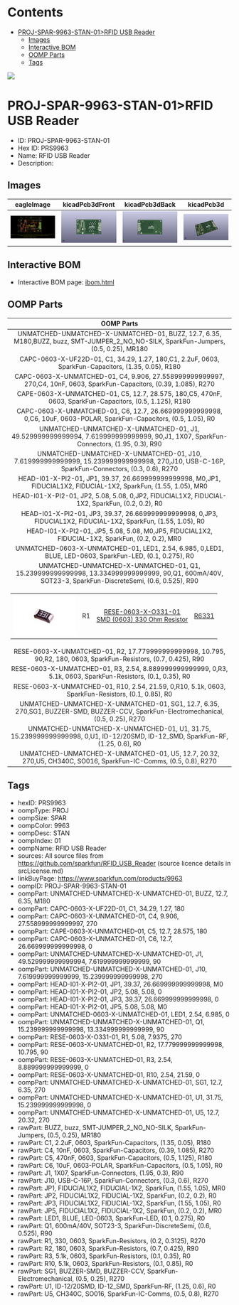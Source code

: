 



Contents
========

* [PROJ-SPAR-9963-STAN-01>RFID USB Reader](#proj-spar-9963-stan-01rfid-usb-reader)
	* [Images](#images)
	* [Interactive BOM](#interactive-bom)
	* [OOMP Parts](#oomp-parts)
	* [Tags](#tags)
  
![][im]
# PROJ-SPAR-9963-STAN-01>RFID USB Reader

- ID: PROJ-SPAR-9963-STAN-01
- Hex ID: PRS9963
- Name: RFID USB Reader
- Description: 

## Images
  
  

|eagleImage|kicadPcb3dFront|kicadPcb3dBack|kicadPcb3d|
| :---: | :---: | :---: | :---: |
|[![eagleImage](eagleImage_140.png)](eagleImage_600.png)|[![kicadPcb3dFront](kicadPcb3dFront_140.png)](kicadPcb3dFront_600.png)|[![kicadPcb3dBack](kicadPcb3dBack_140.png)](kicadPcb3dBack_600.png)|[![kicadPcb3d](kicadPcb3d_140.png)](kicadPcb3d_600.png)|

## Interactive BOM

- Interactive BOM page: [ibom.html](kicad/bom/ibom.html)

## OOMP Parts
  

|OOMP Parts|
| :---: |
|UNMATCHED-UNMATCHED-X-UNMATCHED-01, BUZZ, 12.7, 6.35, M180,BUZZ, buzz, SMT-JUMPER_2_NO_NO-SILK, SparkFun-Jumpers, (0.5, 0.25), MR180|
|CAPC-0603-X-UF22D-01, C1, 34.29, 1.27, 180,C1, 2.2uF, 0603, SparkFun-Capacitors, (1.35, 0.05), R180|
|CAPC-0603-X-UNMATCHED-01, C4, 9.906, 27.558999999999997, 270,C4, 10nF, 0603, SparkFun-Capacitors, (0.39, 1.085), R270|
|CAPE-0603-X-UNMATCHED-01, C5, 12.7, 28.575, 180,C5, 470nF, 0603, SparkFun-Capacitors, (0.5, 1.125), R180|
|CAPC-0603-X-UNMATCHED-01, C6, 12.7, 26.669999999999998, 0,C6, 10uF, 0603-POLAR, SparkFun-Capacitors, (0.5, 1.05), R0|
|UNMATCHED-UNMATCHED-X-UNMATCHED-01, J1, 49.529999999999994, 7.619999999999999, 90,J1, 1X07, SparkFun-Connectors, (1.95, 0.3), R90|
|UNMATCHED-UNMATCHED-X-UNMATCHED-01, J10, 7.619999999999999, 15.239999999999998, 270,J10, USB-C-16P, SparkFun-Connectors, (0.3, 0.6), R270|
|HEAD-I01-X-PI2-01, JP1, 39.37, 26.669999999999998, M0,JP1, FIDUCIAL1X2, FIDUCIAL-1X2, SparkFun, (1.55, 1.05), MR0|
|HEAD-I01-X-PI2-01, JP2, 5.08, 5.08, 0,JP2, FIDUCIAL1X2, FIDUCIAL-1X2, SparkFun, (0.2, 0.2), R0|
|HEAD-I01-X-PI2-01, JP3, 39.37, 26.669999999999998, 0,JP3, FIDUCIAL1X2, FIDUCIAL-1X2, SparkFun, (1.55, 1.05), R0|
|HEAD-I01-X-PI2-01, JP5, 5.08, 5.08, M0,JP5, FIDUCIAL1X2, FIDUCIAL-1X2, SparkFun, (0.2, 0.2), MR0|
|UNMATCHED-0603-X-UNMATCHED-01, LED1, 2.54, 6.985, 0,LED1, BLUE, LED-0603, SparkFun-LED, (0.1, 0.275), R0|
|UNMATCHED-UNMATCHED-X-UNMATCHED-01, Q1, 15.239999999999998, 13.334999999999999, 90,Q1, 600mA/40V, SOT23-3, SparkFun-DiscreteSemi, (0.6, 0.525), R90|
|<table><tr><td>![RESE-0603-X-O331-01](https://raw.githubusercontent.com/oomlout/oomlout_OOMP_parts/main/RESE-0603-X-O331-01/image_140.jpg)</td><td> R1</td><td>[RESE-0603-X-O331-01<br>SMD (0603) 330 Ohm Resistor](https://github.com/oomlout/oomlout_OOMP_parts/tree/main/RESE-0603-X-O331-01/)</td><td>[R6331](https://github.com/oomlout/oomlout_OOMP_parts/tree/main/RESE-0603-X-O331-01/)</td></tr></table>|
|RESE-0603-X-UNMATCHED-01, R2, 17.779999999999998, 10.795, 90,R2, 180, 0603, SparkFun-Resistors, (0.7, 0.425), R90|
|RESE-0603-X-UNMATCHED-01, R3, 2.54, 8.889999999999999, 0,R3, 5.1k, 0603, SparkFun-Resistors, (0.1, 0.35), R0|
|RESE-0603-X-UNMATCHED-01, R10, 2.54, 21.59, 0,R10, 5.1k, 0603, SparkFun-Resistors, (0.1, 0.85), R0|
|UNMATCHED-UNMATCHED-X-UNMATCHED-01, SG1, 12.7, 6.35, 270,SG1, BUZZER-SMD, BUZZER-CCV, SparkFun-Electromechanical, (0.5, 0.25), R270|
|UNMATCHED-UNMATCHED-X-UNMATCHED-01, U1, 31.75, 15.239999999999998, 0,U1, ID-12/20SMD, ID-12_SMD, SparkFun-RF, (1.25, 0.6), R0|
|UNMATCHED-UNMATCHED-X-UNMATCHED-01, U5, 12.7, 20.32, 270,U5, CH340C, SO016, SparkFun-IC-Comms, (0.5, 0.8), R270|

## Tags

- hexID: PRS9963
- oompType: PROJ
- oompSize: SPAR
- oompColor: 9963
- oompDesc: STAN
- oompIndex: 01
- oompName: RFID USB Reader
- sources: All source files from https://github.com/sparkfun/RFID_USB_Reader (source licence details in srcLicense.md)
- linkBuyPage: https://www.sparkfun.com/products/9963
- oompID: PROJ-SPAR-9963-STAN-01
- oompPart: UNMATCHED-UNMATCHED-X-UNMATCHED-01, BUZZ, 12.7, 6.35, M180
- oompPart: CAPC-0603-X-UF22D-01, C1, 34.29, 1.27, 180
- oompPart: CAPC-0603-X-UNMATCHED-01, C4, 9.906, 27.558999999999997, 270
- oompPart: CAPE-0603-X-UNMATCHED-01, C5, 12.7, 28.575, 180
- oompPart: CAPC-0603-X-UNMATCHED-01, C6, 12.7, 26.669999999999998, 0
- oompPart: UNMATCHED-UNMATCHED-X-UNMATCHED-01, J1, 49.529999999999994, 7.619999999999999, 90
- oompPart: UNMATCHED-UNMATCHED-X-UNMATCHED-01, J10, 7.619999999999999, 15.239999999999998, 270
- oompPart: HEAD-I01-X-PI2-01, JP1, 39.37, 26.669999999999998, M0
- oompPart: HEAD-I01-X-PI2-01, JP2, 5.08, 5.08, 0
- oompPart: HEAD-I01-X-PI2-01, JP3, 39.37, 26.669999999999998, 0
- oompPart: HEAD-I01-X-PI2-01, JP5, 5.08, 5.08, M0
- oompPart: UNMATCHED-0603-X-UNMATCHED-01, LED1, 2.54, 6.985, 0
- oompPart: UNMATCHED-UNMATCHED-X-UNMATCHED-01, Q1, 15.239999999999998, 13.334999999999999, 90
- oompPart: RESE-0603-X-O331-01, R1, 5.08, 7.9375, 270
- oompPart: RESE-0603-X-UNMATCHED-01, R2, 17.779999999999998, 10.795, 90
- oompPart: RESE-0603-X-UNMATCHED-01, R3, 2.54, 8.889999999999999, 0
- oompPart: RESE-0603-X-UNMATCHED-01, R10, 2.54, 21.59, 0
- oompPart: UNMATCHED-UNMATCHED-X-UNMATCHED-01, SG1, 12.7, 6.35, 270
- oompPart: UNMATCHED-UNMATCHED-X-UNMATCHED-01, U1, 31.75, 15.239999999999998, 0
- oompPart: UNMATCHED-UNMATCHED-X-UNMATCHED-01, U5, 12.7, 20.32, 270
- rawPart: BUZZ, buzz, SMT-JUMPER_2_NO_NO-SILK, SparkFun-Jumpers, (0.5, 0.25), MR180
- rawPart: C1, 2.2uF, 0603, SparkFun-Capacitors, (1.35, 0.05), R180
- rawPart: C4, 10nF, 0603, SparkFun-Capacitors, (0.39, 1.085), R270
- rawPart: C5, 470nF, 0603, SparkFun-Capacitors, (0.5, 1.125), R180
- rawPart: C6, 10uF, 0603-POLAR, SparkFun-Capacitors, (0.5, 1.05), R0
- rawPart: J1, 1X07, SparkFun-Connectors, (1.95, 0.3), R90
- rawPart: J10, USB-C-16P, SparkFun-Connectors, (0.3, 0.6), R270
- rawPart: JP1, FIDUCIAL1X2, FIDUCIAL-1X2, SparkFun, (1.55, 1.05), MR0
- rawPart: JP2, FIDUCIAL1X2, FIDUCIAL-1X2, SparkFun, (0.2, 0.2), R0
- rawPart: JP3, FIDUCIAL1X2, FIDUCIAL-1X2, SparkFun, (1.55, 1.05), R0
- rawPart: JP5, FIDUCIAL1X2, FIDUCIAL-1X2, SparkFun, (0.2, 0.2), MR0
- rawPart: LED1, BLUE, LED-0603, SparkFun-LED, (0.1, 0.275), R0
- rawPart: Q1, 600mA/40V, SOT23-3, SparkFun-DiscreteSemi, (0.6, 0.525), R90
- rawPart: R1, 330, 0603, SparkFun-Resistors, (0.2, 0.3125), R270
- rawPart: R2, 180, 0603, SparkFun-Resistors, (0.7, 0.425), R90
- rawPart: R3, 5.1k, 0603, SparkFun-Resistors, (0.1, 0.35), R0
- rawPart: R10, 5.1k, 0603, SparkFun-Resistors, (0.1, 0.85), R0
- rawPart: SG1, BUZZER-SMD, BUZZER-CCV, SparkFun-Electromechanical, (0.5, 0.25), R270
- rawPart: U1, ID-12/20SMD, ID-12_SMD, SparkFun-RF, (1.25, 0.6), R0
- rawPart: U5, CH340C, SO016, SparkFun-IC-Comms, (0.5, 0.8), R270



[im]: kicadPcb3d_450.png
